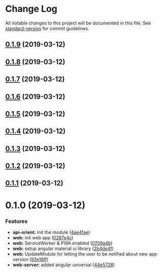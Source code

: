 # Change Log

All notable changes to this project will be documented in this file. See [standard-version](https://github.com/conventional-changelog/standard-version) for commit guidelines.

## [0.1.9](https://github.com/SlackMap/slackmap/compare/v0.1.8...v0.1.9) (2019-03-12)



## [0.1.8](https://github.com/SlackMap/slackmap/compare/v0.1.7...v0.1.8) (2019-03-12)



## [0.1.7](https://github.com/SlackMap/slackmap/compare/v0.1.6...v0.1.7) (2019-03-12)



## [0.1.6](https://github.com/SlackMap/slackmap/compare/v0.1.5...v0.1.6) (2019-03-12)



## [0.1.5](https://github.com/SlackMap/slackmap/compare/v0.1.4...v0.1.5) (2019-03-12)



## [0.1.4](https://github.com/SlackMap/slackmap/compare/v0.1.3...v0.1.4) (2019-03-12)



## [0.1.3](https://github.com/SlackMap/slackmap/compare/v0.1.2...v0.1.3) (2019-03-12)



## [0.1.2](https://github.com/SlackMap/slackmap/compare/v0.1.1...v0.1.2) (2019-03-12)



## [0.1.1](https://github.com/SlackMap/slackmap/compare/v0.1.0...v0.1.1) (2019-03-12)



# 0.1.0 (2019-03-12)


### Features

* **api-orient:** init the module ([4ae4fae](https://github.com/SlackMap/slackmap/commit/4ae4fae))
* **web:** init web app ([0287e4c](https://github.com/SlackMap/slackmap/commit/0287e4c))
* **web:** ServiceWorker & PWA enabled ([0709a4b](https://github.com/SlackMap/slackmap/commit/0709a4b))
* **web:** setup angular material ui library ([2b4de4f](https://github.com/SlackMap/slackmap/commit/2b4de4f))
* **web:** UpdateModule for letting the user to be notified about new app version ([93e18ff](https://github.com/SlackMap/slackmap/commit/93e18ff))
* **web-server:** added angular universal ([44e5728](https://github.com/SlackMap/slackmap/commit/44e5728))
